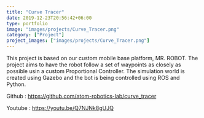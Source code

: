 ```yaml
---
title: "Curve Tracer"
date: 2019-12-23T20:56:42+06:00
type: portfolio
image: "images/projects/Curve_Tracer.png"
category: ["Project"]
project_images: ["images/projects/Curve_Tracer.png"]
---
```



This project is based on our custom mobile base platform, MR. ROBOT. The project aims to have the robot follow a set of waypoints as closely as possible usin a custom Proportional Controller. The simulation world is created using Gazebo and the bot is being controlled using ROS and Python.

Github : https://github.com/atom-robotics-lab/curve_tracer

Youtube : https://youtu.be/Q7NJNk8gUJQ

